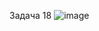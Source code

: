 Задача 18
![image](https://user-images.githubusercontent.com/58388133/135718136-dc4351cc-4229-41ac-96da-49a781081bf0.png)

